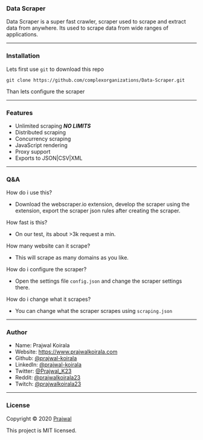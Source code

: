 ### Data Scraper

Data Scraper is a super fast crawler, scraper used to scrape and extract data from anywhere. Its used to scrape data from wide ranges of applications.

---
### Installation
Lets first use `git` to download this repo
```
git clone https://github.com/complexorganizations/Data-Scraper.git
```
Than lets configure the scraper

---
### Features
- Unlimited scraping ***NO LIMITS***
- Distributed scraping
- Concurrency scraping
- JavaScript rendering
- Proxy support
- Exports to JSON|CSV|XML

---
### Q&A

How do i use this?
- Download the webscraper.io extension, develop the scraper using the extension, export the scraper json rules after creating the scraper.

How fast is this?
- On our test, its about >3k request a min.

How many website can it scrape?
- This will scrape as many domains as you like.

How do i configure the scraper?
- Open the settings file `config.json` and change the scraper settings there.

How do i change what it scrapes?
- You can change what the scraper scrapes using `scraping.json`

---
### Author

* Name: Prajwal Koirala
* Website: https://www.prajwalkoirala.com
* Github: [@prajwal-koirala](https://github.com/prajwal-koirala)
* LinkedIn: [@prajwal-koirala](https://www.linkedin.com/in/prajwal-koirala)
* Twitter: [@Prajwal_K23](https://twitter.com/Prajwal_K23)
* Reddit: [@prajwalkoirala23](https://www.reddit.com/user/prajwalkoirala23)
* Twitch: [@prajwalkoirala23](https://www.twitch.tv/prajwalkoirala23)

---
### License

Copyright © 2020 [Prajwal](https://github.com/prajwal-koirala)

This project is MIT licensed.
